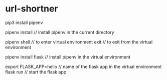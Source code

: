 # url-shortner

pip3 install pipenv

pipenv install // install pipenv in the current directory

pipenv shell // to enter virtual environment
exit // to exit from the virtual environment

pipenv install flask	// install pipenv in the virtual environment

export FLASK_APP=hello	// name of the flask app in the virtual environment
flask run	// start the flask app


